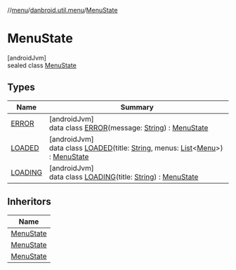 //[menu](../../../index.md)/[danbroid.util.menu](../index.md)/[MenuState](index.md)

# MenuState

[androidJvm]\
sealed class [MenuState](index.md)

## Types

| Name | Summary |
|---|---|
| [ERROR](-e-r-r-o-r/index.md) | [androidJvm]<br>data class [ERROR](-e-r-r-o-r/index.md)(message: [String](https://kotlinlang.org/api/latest/jvm/stdlib/kotlin/-string/index.html)) : [MenuState](index.md) |
| [LOADED](-l-o-a-d-e-d/index.md) | [androidJvm]<br>data class [LOADED](-l-o-a-d-e-d/index.md)(title: [String](https://kotlinlang.org/api/latest/jvm/stdlib/kotlin/-string/index.html), menus: [List](https://kotlinlang.org/api/latest/jvm/stdlib/kotlin.collections/-list/index.html)&lt;[Menu](../-menu/index.md)&gt;) : [MenuState](index.md) |
| [LOADING](-l-o-a-d-i-n-g/index.md) | [androidJvm]<br>data class [LOADING](-l-o-a-d-i-n-g/index.md)(title: [String](https://kotlinlang.org/api/latest/jvm/stdlib/kotlin/-string/index.html)) : [MenuState](index.md) |

## Inheritors

| Name |
|---|
| [MenuState](-l-o-a-d-i-n-g/index.md) |
| [MenuState](-l-o-a-d-e-d/index.md) |
| [MenuState](-e-r-r-o-r/index.md) |

